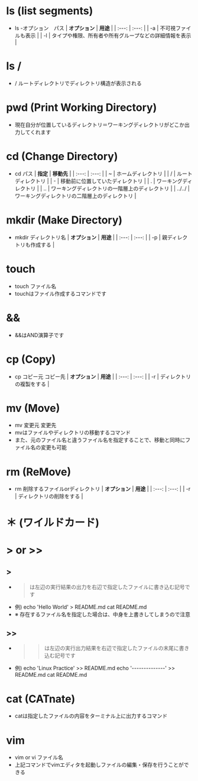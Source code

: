 # ls (list segments)
* ls -オプション　パス
| **オプション** | **用途** |
| :---: | :---: |
| -a | 不可視ファイルも表示 |
| -l | タイプや権限、所有者や所有グループなどの詳細情報を表示 |

# ls /
* / ルートディレクトリでディレクトリ構造が表示される

# pwd (Print Working Directory)
* 現在自分が位置しているディレクトリ＝ワーキングディレクトリがどこか出力してくれます

# cd (Change Directory)
* cd パス
| **指定** | **移動先** |
| :---: | :---: |
| ~ | ホームディレクトリ |
| / | ルートディレクトリ |
| - | 移動前に位置していたディレクトリ |
| . | ワーキングディレクトリ |
| .. | ワーキングディレクトリの一階層上のディレクトリ |
| ../../ | ワーキングディレクトリの二階層上のディレクトリ |

# mkdir (Make Directory)
* mkdir ディレクトリ名
| **オプション** | **用途** |
| :---: | :---: |
| -p | 親ディレクトリも作成する |

# touch
* touch ファイル名
* touchはファイル作成するコマンドです

# &&
* &&はAND演算子です

# cp (Copy)
* cp コピー元 コピー先
| **オプション** | **用途** |
| :---: | :---: |
| -r | ディレクトリの複製をする |

# mv (Move)
* mv 変更元 変更先
* mvはファイルやディレクトリの移動するコマンド
* また、元のファイル名と違うファイル名を指定することで、移動と同時にファイル名の変更も可能

# rm (ReMove)
* rm 削除するファイルorディレクトリ
| **オプション** | **用途** |
| :---: | :---: |
| -r | ディレクトリの削除をする |

# ＊ (ワイルドカード)

# > or >>
## >
* >は左辺の実行結果の出力を右辺で指定したファイルに書き込む記号です
* 例) echo 'Hello World' > README.md
      cat README.md
* ※ 存在するファイル名を指定した場合は、中身を上書きしてしまうので注意
## >>
* >>は左辺の実行出力結果を右辺で指定したファイルの末尾に書き込む記号です
* 例) echo 'Linux Practice' >> README.md
      echo '--------------' >> README.md
      cat README.md

# cat (CATnate)
* catは指定したファイルの内容をターミナル上に出力するコマンド

# vim
* vim or vi ファイル名
* 上記コマンドでvimエディタを起動しファイルの編集・保存を行うことができる



